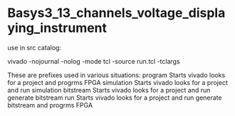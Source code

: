 # Basys3_13_channels_voltage_displaying_instrument
use in src catalog:

vivado -nojournal -nolog -mode tcl -source run.tcl -tclargs <prefix>

These are prefixes used in various situations:
        program             Starts vivado looks for a project and progrms FPGA
        simulation          Starts vivado looks for a project and run simulation
        bitstream           Starts vivado looks for a project and run generate bitstream
        run                 Starts vivado looks for a project and run generate bitstream and progrms FPGA
 
